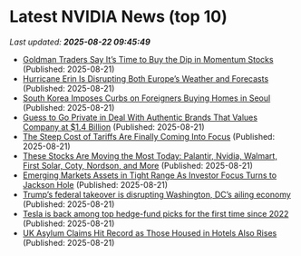 # Latest NVIDIA News (top 10)
_Last updated: **2025-08-22 09:45:49**_

- [Goldman Traders Say It’s Time to Buy the Dip in Momentum Stocks](https://biztoc.com/x/c94d5f278c04113d) (Published: 2025-08-21)
- [Hurricane Erin Is Disrupting Both Europe’s Weather and Forecasts](https://biztoc.com/x/3fadd7a3066dd04d) (Published: 2025-08-21)
- [South Korea Imposes Curbs on Foreigners Buying Homes in Seoul](https://biztoc.com/x/6110597a11eae963) (Published: 2025-08-21)
- [Guess to Go Private in Deal With Authentic Brands That Values Company at $1.4 Billion](https://biztoc.com/x/862bfffcaa4ff9d7) (Published: 2025-08-21)
- [The Steep Cost of Tariffs Are Finally Coming Into Focus](https://biztoc.com/x/9354656b7b4384c0) (Published: 2025-08-21)
- [These Stocks Are Moving the Most Today: Palantir, Nvidia, Walmart, First Solar, Coty, Nordson, and More](https://biztoc.com/x/5e0376093d9a4d25) (Published: 2025-08-21)
- [Emerging Markets Assets in Tight Range As Investor Focus Turns to Jackson Hole](https://biztoc.com/x/ca951cc628dcad0b) (Published: 2025-08-21)
- [Trump’s federal takeover is disrupting Washington, DC’s ailing economy](https://biztoc.com/x/90fd87394d12dd21) (Published: 2025-08-21)
- [Tesla is back among top hedge-fund picks for the first time since 2022](https://biztoc.com/x/6c1880cab6574e98) (Published: 2025-08-21)
- [UK Asylum Claims Hit Record as Those Housed in Hotels Also Rises](https://biztoc.com/x/109e7e52d622bafe) (Published: 2025-08-21)
